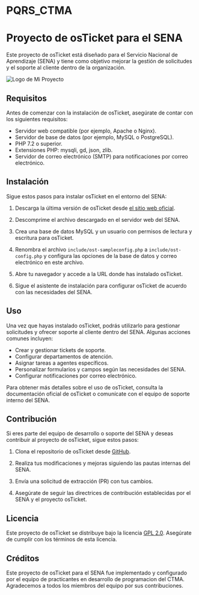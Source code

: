 # PQRS_CTMA
# Proyecto de osTicket para el SENA
Este proyecto de osTicket está diseñado para el Servicio Nacional de Aprendizaje (SENA) y tiene como objetivo mejorar la gestión de solicitudes y el soporte al cliente dentro de la organización.

![Logo de Mi Proyecto](https://github.com/images/img1.png)



## Requisitos

Antes de comenzar con la instalación de osTicket, asegúrate de contar con los siguientes requisitos:

- Servidor web compatible (por ejemplo, Apache o Nginx).
- Servidor de base de datos (por ejemplo, MySQL o PostgreSQL).
- PHP 7.2 o superior.
- Extensiones PHP: mysqli, gd, json, zlib.
- Servidor de correo electrónico (SMTP) para notificaciones por correo electrónico.

## Instalación

Sigue estos pasos para instalar osTicket en el entorno del SENA:

1. Descarga la última versión de osTicket desde [el sitio web oficial](https://osticket.com/download/).

2. Descomprime el archivo descargado en el servidor web del SENA.

3. Crea una base de datos MySQL y un usuario con permisos de lectura y escritura para osTicket.

4. Renombra el archivo `include/ost-sampleconfig.php` a `include/ost-config.php` y configura las opciones de la base de datos y correo electrónico en este archivo.

5. Abre tu navegador y accede a la URL donde has instalado osTicket.

6. Sigue el asistente de instalación para configurar osTicket de acuerdo con las necesidades del SENA.

## Uso

Una vez que hayas instalado osTicket, podrás utilizarlo para gestionar solicitudes y ofrecer soporte al cliente dentro del SENA. Algunas acciones comunes incluyen:

- Crear y gestionar tickets de soporte.
- Configurar departamentos de atención.
- Asignar tareas a agentes específicos.
- Personalizar formularios y campos según las necesidades del SENA.
- Configurar notificaciones por correo electrónico.

Para obtener más detalles sobre el uso de osTicket, consulta la documentación oficial de osTicket o comunícate con el equipo de soporte interno del SENA.

## Contribución

Si eres parte del equipo de desarrollo o soporte del SENA y deseas contribuir al proyecto de osTicket, sigue estos pasos:

1. Clona el repositorio de osTicket desde [GitHub](https://github.com/osTicket/osTicket).

2. Realiza tus modificaciones y mejoras siguiendo las pautas internas del SENA.

3. Envía una solicitud de extracción (PR) con tus cambios.

4. Asegúrate de seguir las directrices de contribución establecidas por el SENA y el proyecto osTicket.

## Licencia

Este proyecto de osTicket se distribuye bajo la licencia [GPL 2.0](https://www.gnu.org/licenses/gpl-2.0.html). Asegúrate de cumplir con los términos de esta licencia.

## Créditos

Este proyecto de osTicket para el SENA fue implementado y configurado por el equipo de practicantes en desarrollo de programacion del CTMA. Agradecemos a todos los miembros del equipo por sus contribuciones.




